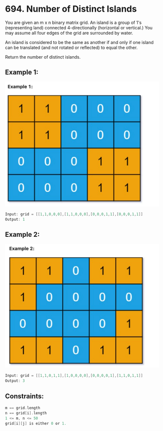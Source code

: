 # 694. Number of Distinct Islands


You are given an m x n binary matrix grid. An island is a group of 1's (representing land) connected 4-directionally (horizontal or vertical.) You may assume all four edges of the grid are surrounded by water.

An island is considered to be the same as another if and only if one island can be translated (and not rotated or reflected) to equal the other.

Return the number of distinct islands.

 

## Example 1:

![alt text](image.png)

```c
Input: grid = [[1,1,0,0,0],[1,1,0,0,0],[0,0,0,1,1],[0,0,0,1,1]]
Output: 1
```

## Example 2:

![alt text](image-1.png)

```c
Input: grid = [[1,1,0,1,1],[1,0,0,0,0],[0,0,0,0,1],[1,1,0,1,1]]
Output: 3
```

## Constraints:

```c
m == grid.length
n == grid[i].length
1 <= m, n <= 50
grid[i][j] is either 0 or 1.
```